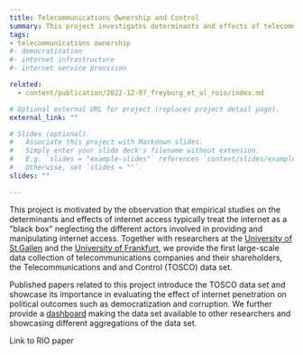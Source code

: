 ```yaml
---
title: Telecommunications Ownership and Control
summary: This project investigates determinants and effects of telecommunications ownership and includes data collection on telecom operators' shareholders.
tags:
- telecommunications ownership
#- democratization
#- internet infrastructure
#- internet service provision

related:
  - content/publication/2022-12-07_freyburg_et_al_roio/index.md

# Optional external URL for project (replaces project detail page).
external_link: ""

# Slides (optional).
#   Associate this project with Markdown slides.
#   Simply enter your slide deck's filename without extension.
#   E.g. `slides = "example-slides"` references `content/slides/example-slides.md`.
#   Otherwise, set `slides = ""`.
slides: ""

---
```


This project is motivated by the observation that empirical studies on the determinants and effects of internet access typically treat the internet as a "black box" neglecting the different actors involved in providing and manipulating internet access. Together with researchers at the [University of St.Gallen](https://www.unisg.ch/en/) and the [University of Frankfurt](https://www.uni-frankfurt.de/de?locale=de), we provide the first large-scale data collection of telecommunications companies and their shareholders, the Telecommunications and and Control (TOSCO) data set. 

Published papers related to this project introduce the TOSCO data set and showcase its importance in evaluating the effect of internet penetration on political outcomes such as democratization and corruption. We further provide a [dashboard](https://tosco.shinyapps.io/data/) making the data set available to other researchers and showcasing different aggregations of the data set. 

Link to RIO paper


